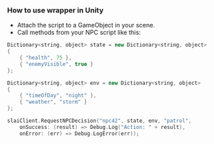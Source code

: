 ### How to use wrapper in Unity

- Attach the script to a GameObject in your scene.
- Call methods from your NPC script like this:

```C++
Dictionary<string, object> state = new Dictionary<string, object>
{
    { "health", 75 },
    { "enemyVisible", true }
};

Dictionary<string, object> env = new Dictionary<string, object>
{
    { "timeOfDay", "night" },
    { "weather", "storm" }
};

slaiClient.RequestNPCDecision("npc42", state, env, "patrol",
    onSuccess: (result) => Debug.Log("Action: " + result),
    onError: (err) => Debug.LogError(err));
```
